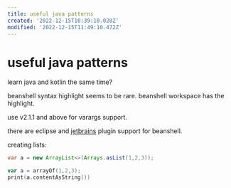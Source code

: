 ```yaml
---
title: useful java patterns
created: '2022-12-15T10:39:10.028Z'
modified: '2022-12-15T11:49:10.472Z'
---
```


# useful java patterns

learn java and kotlin the same time?

beanshell syntax highlight seems to be rare. beanshell workspace has the highlight.

use v2.1.1 and above for varargs support.

there are eclipse and [jetbrains](https://github.com/perNyfelt/beanshell-intellij-plugin) plugin support for beanshell.

creating lists:

```java
var a = new ArrayList<>(Arrays.asList(1,2,3));
```

```kotlin
var a = arrayOf(1,2,3);
print(a.contentAsString())

```

